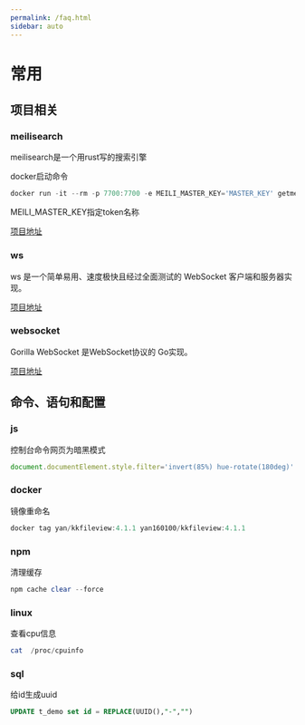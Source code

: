 ```yaml
---
permalink: /faq.html
sidebar: auto
---
```


# 常用

## 项目相关

### meilisearch

meilisearch是一个用rust写的搜索引擎

docker启动命令

```powershell
docker run -it --rm -p 7700:7700 -e MEILI_MASTER_KEY='MASTER_KEY' getmeili/meilisearch:v1.0
```

MEILI_MASTER_KEY指定token名称

[项目地址](https://github.com/meilisearch/meilisearch)

### ws

ws 是一个简单易用、速度极快且经过全面测试的 WebSocket 客户端和服务器实现。

[项目地址](https://github.com/websockets/ws)

### websocket

Gorilla WebSocket 是WebSocket协议的 Go实现。

[项目地址](https://github.com/gorilla/websocket)

## 命令、语句和配置

### js

控制台命令网页为暗黑模式

```javascript
document.documentElement.style.filter='invert(85%) hue-rotate(180deg)'
```

### docker

镜像重命名

```powershell
docker tag yan/kkfileview:4.1.1 yan160100/kkfileview:4.1.1
```

### npm

清理缓存

```powershell
npm cache clear --force
```

### linux

查看cpu信息

```powershell
cat  /proc/cpuinfo
```

### sql

给id生成uuid

```sql
UPDATE t_demo set id = REPLACE(UUID(),"-","") 
```